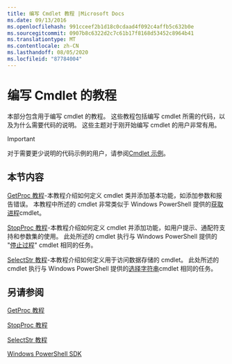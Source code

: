 ```yaml
---
title: 编写 Cmdlet 教程 |Microsoft Docs
ms.date: 09/13/2016
ms.openlocfilehash: 991cceef2b1d18c0cdaad4f092c4affb5c632b0e
ms.sourcegitcommit: 0907b8c6322d2c7c61b17f8168d53452c8964b41
ms.translationtype: MT
ms.contentlocale: zh-CN
ms.lasthandoff: 08/05/2020
ms.locfileid: "87784004"
---
```

# <a name="tutorials-for-writing-cmdlets"></a>编写 Cmdlet 的教程

本部分包含用于编写 cmdlet 的教程。 这些教程包括编写 cmdlet 所需的代码，以及为什么需要代码的说明。 这些主题对于刚开始编写 cmdlet 的用户非常有用。

> [!IMPORTANT]
> 对于需要更少说明的代码示例的用户，请参阅[Cmdlet 示例](./cmdlet-samples.md)。

## <a name="in-this-section"></a>本节内容

[GetProc 教程](./getproc-tutorial.md)-本教程介绍如何定义 cmdlet 类并添加基本功能，如添加参数和报告错误。 本教程中所述的 cmdlet 非常类似于 Windows PowerShell 提供的[获取进程](/powershell/module/Microsoft.PowerShell.Management/Get-Process)cmdlet。

[StopProc 教程](./stopproc-tutorial.md)-本教程介绍如何定义 cmdlet 并添加功能，如用户提示、通配符支持和参数集的使用。 此处所述的 cmdlet 执行与 Windows PowerShell 提供的 "[停止过程](/powershell/module/Microsoft.PowerShell.Management/Stop-Process)" cmdlet 相同的任务。

[SelectStr 教程](./selectstr-tutorial.md)-本教程介绍如何定义用于访问数据存储的 cmdlet。 此处所述的 cmdlet 执行与 Windows PowerShell 提供的[选择字符串](/powershell/module/microsoft.powershell.utility/select-string)cmdlet 相同的任务。

## <a name="see-also"></a>另请参阅

[GetProc 教程](./getproc-tutorial.md)

[StopProc 教程](./stopproc-tutorial.md)

[SelectStr 教程](./selectstr-tutorial.md)

[Windows PowerShell SDK](../windows-powershell-reference.md)
